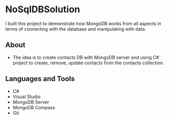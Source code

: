 # NoSqlDBSolution

I built this project to demonstrate how MongoDB works from all aspects in terms of connecting with the database and manipulating with data.

## About
- The idea is to create contacts DB with MongoDB server and using C# project to create, remove, update contacts from the contacts collection.

## Languages and Tools
* C#
* Visual Studio
* MongoDB Server
* MongoDB Compass
* Git 
